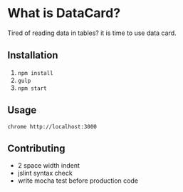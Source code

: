 # What is DataCard?
Tired of reading data in tables? it is time to use data card.

## Installation
1. `npm install`
2. `gulp`
3. `npm start`

## Usage
`chrome http://localhost:3000`

## Contributing
- 2 space width indent
- jslint syntax check
- write mocha test before production code
